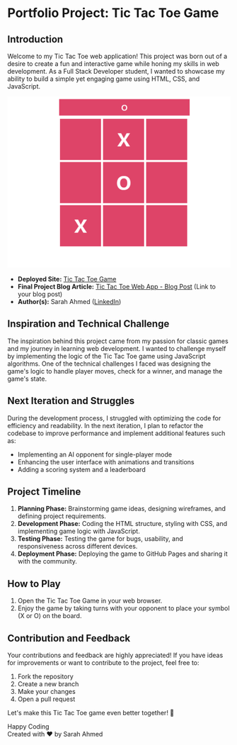 
# Portfolio Project: Tic Tac Toe Game

## Introduction
Welcome to my Tic Tac Toe web application! This project was born out of a desire to create a fun and interactive game while honing my skills in web development. As a Full Stack Developer student, I wanted to showcase my ability to build a simple yet engaging game using HTML, CSS, and JavaScript.

<p align="center">
  <img src="xo.png"
       alt="Tic Tac Toe Game"
       width="600"
  />
</p>

- **Deployed Site:** [Tic Tac Toe Game](https://sarora2200.github.io/tic-tac-toe/)
- **Final Project Blog Article:** [Tic Tac Toe Web App - Blog Post](#) (Link to your blog post)
- **Author(s):** Sarah Ahmed ([LinkedIn](https://www.linkedin.com/in/sarah-ahmed-078868151/)) 

## Inspiration and Technical Challenge
The inspiration behind this project came from my passion for classic games and my journey in learning web development. I wanted to challenge myself by implementing the logic of the Tic Tac Toe game using JavaScript algorithms. One of the technical challenges I faced was designing the game's logic to handle player moves, check for a winner, and manage the game's state.

## Next Iteration and Struggles
During the development process, I struggled with optimizing the code for efficiency and readability. In the next iteration, I plan to refactor the codebase to improve performance and implement additional features such as:
- Implementing an AI opponent for single-player mode
- Enhancing the user interface with animations and transitions
- Adding a scoring system and a leaderboard

## Project Timeline
1. **Planning Phase:** Brainstorming game ideas, designing wireframes, and defining project requirements.
2. **Development Phase:** Coding the HTML structure, styling with CSS, and implementing game logic with JavaScript.
3. **Testing Phase:** Testing the game for bugs, usability, and responsiveness across different devices.
4. **Deployment Phase:** Deploying the game to GitHub Pages and sharing it with the community.

## How to Play
1. Open the Tic Tac Toe Game in your web browser.
2. Enjoy the game by taking turns with your opponent to place your symbol (X or O) on the board.

## Contribution and Feedback
Your contributions and feedback are highly appreciated! If you have ideas for improvements or want to contribute to the project, feel free to:
1. Fork the repository
2. Create a new branch
3. Make your changes
4. Open a pull request

Let's make this Tic Tac Toe game even better together! 🚀

Happy Coding  
Created with ❤️ by Sarah Ahmed



